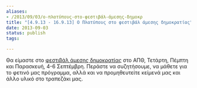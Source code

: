 ```yaml
---
aliases:
- /2013/09/03/o-πλατύπους-στο-φεστιβάλ-άμεσης-δημοκρ
title: "[4.9.13 - 16.9.13] O Πλατύπους στο φεστιβάλ άμεσης δημοκρατίας"
date: 2013-09-03
status: publish
tags:

---
```


Θα είμαστε στο [φεστιβάλ άμεσης δημοκρατίας](http://ablocfest.gr/) στο ΑΠΘ, Τετάρτη, Πέμπτη και Παρασκευή, 4-6 Σεπτέμβρη. Περάστε να συζητήσουμε, να μάθετε για το φετινό μας πρόγραμμα, αλλά και να προμηθευτείτε κείμενά μας και άλλο υλικό στο τραπεζάκι μας.

 

